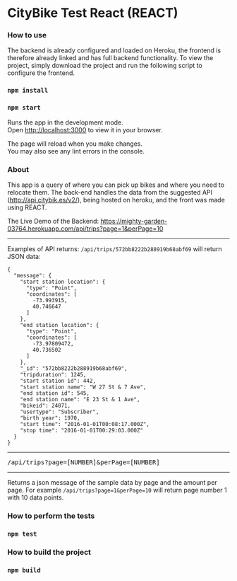 # CityBike Test React (REACT)

### How to use

The backend is already configured and loaded on Heroku, the frontend is therefore already linked and has full backend functionality. To view the project, simply download the project and run the following script to configure the frontend.

### `npm install`

### `npm start`

Runs the app in the development mode.\
Open [http://localhost:3000](http://localhost:3000) to view it in your browser.

The page will reload when you make changes.\
You may also see any lint errors in the console.

### About

This app is a query of where you can pick up bikes and where you need to relocate them. The back-end handles the data from the suggested API (http://api.citybik.es/v2/), being hosted on heroku, and the front was made using REACT.

The Live Demo of the Backend: https://mighty-garden-03764.herokuapp.com/api/trips?page=1&perPage=10
- - - -

Examples of API returns: `/api/trips/572bb8222b288919b68abf69` will return JSON data:

```
{
  "message": {
    "start station location": {
      "type": "Point",
      "coordinates": [
        -73.993915,
        40.746647
      ]
    },
    "end station location": {
      "type": "Point",
      "coordinates": [
        -73.97809472,
        40.736502
      ]
    },
    "_id": "572bb8222b288919b68abf69",
    "tripduration": 1245,
    "start station id": 442,
    "start station name": "W 27 St & 7 Ave",
    "end station id": 545,
    "end station name": "E 23 St & 1 Ave",
    "bikeid": 24071,
    "usertype": "Subscriber",
    "birth year": 1970,
    "start time": "2016-01-01T00:08:17.000Z",
    "stop time": "2016-01-01T00:29:03.000Z"
  }
}
```
- - - -
<pre>/api/trips?page=[NUMBER]&perPage=[NUMBER]</pre> 
- - - -
Returns a json message of the sample data by page and the amount per page. For example `/api/trips?page=1&perPage=10` will return page number 1 with 10 data points.


### How to perform the tests

### `npm test`

### How to build the project

### `npm build`
